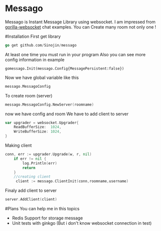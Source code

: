 # Messago
Messago is Instant Message Library using websocket.
I am impressed from [gorilla-websocket](https://github.com/gorilla/websocket) chat examples.
You can Create many room not only one !


#Installation
First get library
```go
go get github.com/Sinojin/messago
```

At least one time you must run in your program
Also you can see more config information in example 
```
gomessago.Init(messago.Config{MessagePersistent:false})
```

Now we have global variable like this 
```go 
messago.MessagoConfig
```

To create room (server)
```go
messago.MessagoConfig.NewServer(roomname)
```

now we have config and room 
We have to add client to server
```go
var upgrader = websocket.Upgrader{
	ReadBufferSize:  1024,
	WriteBufferSize: 1024,
}
``` 
Making client
```go
conn, err := upgrader.Upgrade(w, r, nil)
 	if err != nil {
 		log.Println(err)
 		return
 	}
 	//creating client
 	 client := messago.ClientInit(conn,roomname,username)
```
 
Finaly add client to server
 
```go
server.AddClient(client)
```

#Plans 
You can help me in this topics
- Redis Support for storage message
- Unit tests with ginkgo (But i don't know websocket connection in test)

 






